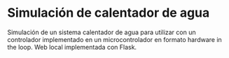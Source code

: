 # Simulación de calentador de agua

Simulación de un sistema calentador de agua para utilizar con un controlador implementado en un microcontrolador en formato hardware in the loop. Web local implementada con Flask.

